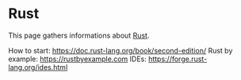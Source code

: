 # Rust
This page gathers informations about [Rust](https://www.rust-lang.org/en-US/).


How to start: https://doc.rust-lang.org/book/second-edition/
Rust by example: https://rustbyexample.com
IDEs: https://forge.rust-lang.org/ides.html
